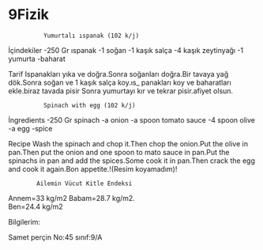 # 9Fizik
              Yumurtalı ıspanak (102 k/j)
İçindekiler
-250 Gr ıspanak
-1 soğan 
-1 kaşık salça
-4 kaşık zeytinyağı
-1 yumurta
-baharat

Tarif
Ispanakları yıka ve doğra.Sonra soğanları doğra.Bir
tavaya yağ dök.Sonra soğan ve 1 kaşık salça koy.ıs_
panakları koy ve baharatları ekle.biraz tavada pisir
Sonra yumurtayı kır ve tekrar pisir.afiyet olsun.

              Spinach with egg (102 k/j)
İngredients
-250 Gr spinach
-a onion
-a spoon tomato sauce 
-4 spoon olive
-a egg
-spice 
  
Recipe
Wash the spinach and chop it.Then chop the onion.Put
the olive in pan.Then put the onion and one spoon to
mato sauce in pan.Put the spinachs in pan and add the
spices.Some cook it in pan.Then crack the egg and 
cook it again.Bon appetite.!(Resim koyamadım)!

            Ailemin Vücut Kitle Endeksi

Annem=33 kg/m2
Babam=28.7 kg/m2.    
Ben=24.4 kg/m2

Bilgilerim:

Samet perçin
No:45 sınıf:9/A
